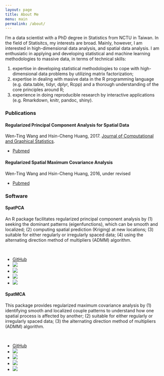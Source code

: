 ```yaml
---
layout: page
title: About Me
menu: main
permalink: /about/
---
```


I’m a data scientist with a PhD degree in Statistics from NCTU in Taiwan. In the field of Statisitcs, my interests are broad. Mainly, however, I am interested in high-dimensional data analysis, and spatial data analysis. I am enthusiatic in applying and developing statistical and machine learning methodologies to massive data, in terms of technical skills:

1. expertise in developing statistical methodologies to cope with high-dimensional data problems by utilizing matrix factorization; 
2. expertise in dealing with masive data in the R programming language (e.g. data.table, tidyr, dplyr, Rcpp) and a thorough understanding of the core principles around R;
3. experience in doing reproducible research by interactive applications (e.g. Rmarkdown, knitr, pandoc, shiny).


<h3>Publications 
</h3>
<div class="list-group">
  <div class="list-group-item">
    <h4 class="list-group-item-heading"> Regularized Principal Component Analysis for Spatial Data</h4>
    <div>Wen-Ting Wang and Hsin-Cheng Huang, 2017. <a href="http://www.tandfonline.com/doi/full/10.1080/10618600.2016.1157483">Journal of Computational and Graphical Statistics</a>.</div>
    <div>
      <ul class="list-inline">
         <li><a href="https://arxiv.org/pdf/1501.03221v3.pdf"><span class="label label-success">Pubmed</span></a></li>
      </ul>
    </div>
  </div>
  
<div class="list-group-item">
    <h4 class="list-group-item-heading">Regularized Spatial Maximum Covariance Analysis</h4>
    <div>Wen-Ting Wang and Hsin-Cheng Huang, 2016, <a>under revised</a>
    </div>
<div>
<ul class="list-inline">
<li><a href="https://arxiv.org/pdf/1705.02716.pdf"><span class="label label-success">Pubmed</span></a></li>
</ul>
</div>
</div>
</div>



<h3>Software</h3>

<div class="list-group">
  <div class="list-group-item">
    <h4 class="list-group-item-heading">SpatPCA</h4>
    <p class="list-group-item-text">An R package facilitates regularized principal component analysis by (1) seeking the dominant patterns (eigenfunctions), which can be smooth and localized; (2)
computing spatial prediction (Kriging) at new locations; (3)
suitable for either regularly or irregularly spaced data;
(4) using the alternating direction method of multipliers (ADMM) algorithm.
</p>
		<br />
		<ul class="list-inline">
		  <li><i class="fa fa-github fa-lg"></i> <a href="https://github.com/egpivo/SpatPCA">GitHub</a></li>
			<li><a href="https://cran.rstudio.com/web/packages/SpatPCA"><img src="http://www.r-pkg.org/badges/version/SpatPCA" /></a></li>
      <li><a href="https://cran.rstudio.com/web/packages/SpatPCA"><img src="http://cranlogs.r-pkg.org/badges/SpatPCA" /></a></li>
      <li><a href="https://cran.rstudio.com/web/packages/SpatPCA"><img src="https://cranlogs.r-pkg.org/badges/grand-total/SpatPCA" /></a></li>
      <li><a href="https://travis-ci.org/egpivo/SpatPCA"><img src="https://travis-ci.org/egpivo/SpatPCA.svg?branch=master" /></a></li>
		</ul>
  </div>
<div class="list-group">
  <div class="list-group-item">
    <h4 class="list-group-item-heading">SpatMCA</h4>
    <p class="list-group-item-text"> This package provides regularized maximum covariance analysis by (1)
identifying smooth and localized couple patterns to understand how one spatial process is affected by another; (2) suitable for either regularly or irregularly spaced data; (3) the alternating direction method of multipliers (ADMM) algorithm.
</p>
		<br />
		<ul class="list-inline">
		  <li><i class="fa fa-github fa-lg"></i> <a href="https://github.com/egpivo/SpatMCA">GitHub</a></li>
			<li><a href="https://cran.rstudio.com/web/packages/SpatMCA"><img src="http://www.r-pkg.org/badges/version/SpatMCA" /></a></li>
      <li><a href="https://cran.rstudio.com/web/packages/SpatMCA"><img src="http://cranlogs.r-pkg.org/badges/SpatMCA" /></a></li>
      <li><a href="https://cran.rstudio.com/web/packages/SpatMCA"><img src="https://cranlogs.r-pkg.org/badges/grand-total/SpatMCA" /></a></li>
      <li><a href="https://travis-ci.org/egpivo/SpatMCA"><img src="https://travis-ci.org/egpivo/SpatMCA.svg?branch=master" /></a></li>
		</ul>
	  </div>		
	
